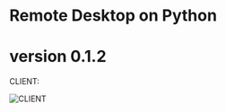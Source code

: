 # Remote Desktop on Python

# version 0.1.2
CLIENT:

![CLIENT](https://github.com/ArtemDav/Remote-Desktop-on-Python/blob/8bde48c7b82ab2d34375233d705d6da7931270bf/DEJZtvr%20-%20Imgur.png?raw=true)

